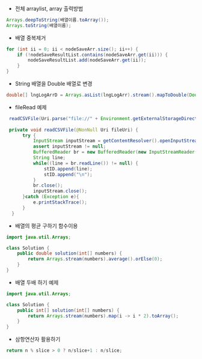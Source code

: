 ### 
 
* 전체 arraylist, array 출력방법     
```java
Arrays.deepToString(배열이름.toArray());  
Arrays.toString(배열이름);
   ```
   
* 배열 중복제거
```java     
for (int ii = 0; ii < nodeSaveArr.size(); ii++) {    
    if (!nodeSaveResultList.contains(nodeSaveArr.get(ii))) {  
        nodeSaveResultList.add(nodeSaveArr.get(ii));  
    }  
}   
```
   
* String 배열을 Double 배열로 변경   
```java 
double[] lngLogArrD = Arrays.asList(lngLogArr).stream().mapToDouble(Double::parseDouble).toArray(); 
``` 
 
  
 * fileRead 예제   
  ```java
   readCSVFile(Uri.parse("file://" + Environment.getExternalStorageDirectory() + "/Download/dspalogin.csv"));  
     
   private void readCSVFile(@NonNull Uri fileUri) {  
        try {   
            InputStream inputStream = getContentResolver().openInputStream(fileUri);  
            assert inputStream != null;  
            BufferedReader br = new BufferedReader(new InputStreamReader(inputStream));  
            String line;  
            while((line = br.readLine()) != null) {  
                stID.append(line);  
                stID.append("\n");  
            }  
            br.close();  
            inputStream.close();  
        }catch (Exception e){  
            e.printStackTrace();  
        }  
    }
  ```
      

* 배열의 평균 구하기 함수이용
```java 
import java.util.Arrays;

class Solution {
    public double solution(int[] numbers) {
        return Arrays.stream(numbers).average().orElse(0);
    }
}
```
* 배열 두배 하기 예제
```java
import java.util.Arrays;

class Solution {
    public int[] solution(int[] numbers) {
        return Arrays.stream(numbers).map(i -> i * 2).toArray();
    }
}
```
* 삼항연산자 활용하기
```java
return n % slice > 0 ? n/slice+1 : n/slice;
```
